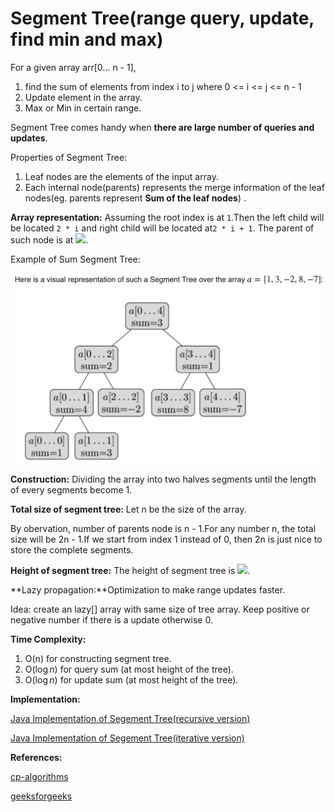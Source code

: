 # Segment Tree(range query, update, find min and max)

For a given array arr[0... n - 1], 

1. find the sum of elements from index i to j where 0 <= i <= j <= n - 1
2. Update element in the array.
3. Max or Min in certain range.

Segment Tree comes handy when **there are large number of queries and updates**.

Properties of Segment Tree:

1. Leaf nodes are the elements of the input array.
2. Each internal node(parents) represents the merge information of the leaf nodes(eg. parents represent **Sum of the leaf nodes**) .

**Array representation:** Assuming the root index is at `1`.Then the left child will be located `2 * i` and right child will be located at`2 * i + 1`. The parent of such node is at <img src="https://render.githubusercontent.com/render/math?math=\lfloor i / 2 \rfloor">.

Example of Sum Segment Tree:

![image-20201001123520192](Asserts/image-20201001123520192.png)

**Construction:** Dividing the array into two halves segments until the length of every segments become 1.  

**Total size of segment tree:** Let n be the size of the array. 

By obervation, number of parents node is n - 1.For any number n, the total size will be 2n - 1.If we start from index 1 instead of 0, then 2n is just nice to store the complete segments.

**Height of segment tree:** The height of segment tree is <img src="https://render.githubusercontent.com/render/math?math=\lceil \log_2{n} \rceil">.

**Lazy propagation:**Optimization to make range updates faster.

Idea: create an lazy[] array with same size of tree array. Keep positive or negative number if there is a update otherwise 0.

**Time Complexity:** 

1. O(n) for constructing segment tree.
2. O($\log n$) for query sum (at most height of the tree).
3. O($\log n$) for update sum (at most height of the tree).

**Implementation:**

[Java Implementation of Segement Tree(recursive version)](./CodeImplementations/SegmentTree_R.java)

[Java Implementation of Segement Tree(iterative version)](./CodeImplementations/SegmentTree_I.java)

**References:**

[cp-algorithms](https://cp-algorithms.com/data_structures/segment_tree.html)

[geeksforgeeks](https://www.geeksforgeeks.org/segment-tree-set-1-sum-of-given-range/)

